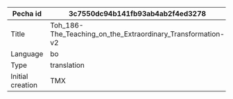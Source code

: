|Pecha id | 3c7550dc94b141fb93ab4ab2f4ed3278
| --- | --- 
|Title | Toh_186-The_Teaching_on_the_Extraordinary_Transformation-v2 
|Language | bo
|Type | translation
|Initial creation | TMX